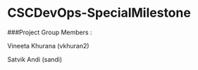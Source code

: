 # CSCDevOps-SpecialMilestone

###Project Group Members :

Vineeta Khurana (vkhuran2)

Satvik Andi (sandi)
